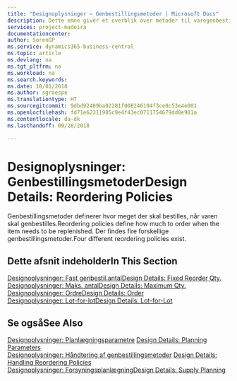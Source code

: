 ```yaml
---
title: "Designoplysninger – Genbestillingsmetoder | Microsoft Docs"
description: Dette emne giver et overblik over metoder til varegenbestilling.
services: project-madeira
documentationcenter: 
author: SorenGP
ms.service: dynamics365-business-central
ms.topic: article
ms.devlang: na
ms.tgt_pltfrm: na
ms.workload: na
ms.search.keywords: 
ms.date: 10/01/2018
ms.author: sgroespe
ms.translationtype: HT
ms.sourcegitcommit: 9dbd92409ba02281f008246194f3ce0c53e4e001
ms.openlocfilehash: fd71e62311985c9e4f43ec0711754679dd8e981a
ms.contentlocale: da-dk
ms.lasthandoff: 09/28/2018

---
```

# <a name="design-details-reordering-policies"></a><span data-ttu-id="3dfa3-103">Designoplysninger: Genbestillingsmetoder</span><span class="sxs-lookup"><span data-stu-id="3dfa3-103">Design Details: Reordering Policies</span></span>
<span data-ttu-id="3dfa3-104">Genbestillingsmetoder definerer hvor meget der skal bestilles, når varen skal genbestilles.</span><span class="sxs-lookup"><span data-stu-id="3dfa3-104">Reordering policies define how much to order when the item needs to be replenished.</span></span> <span data-ttu-id="3dfa3-105">Der findes fire forskellige genbestillingsmetoder.</span><span class="sxs-lookup"><span data-stu-id="3dfa3-105">Four different reordering policies exist.</span></span>  

## <a name="in-this-section"></a><span data-ttu-id="3dfa3-106">Dette afsnit indeholder</span><span class="sxs-lookup"><span data-stu-id="3dfa3-106">In This Section</span></span>  
[<span data-ttu-id="3dfa3-107">Designoplysninger: Fast genbestil.antal</span><span class="sxs-lookup"><span data-stu-id="3dfa3-107">Design Details: Fixed Reorder Qty.</span></span>](design-details-fixed-reorder-qty.md)  
[<span data-ttu-id="3dfa3-108">Designoplysninger: Maks. antal</span><span class="sxs-lookup"><span data-stu-id="3dfa3-108">Design Details: Maximum Qty.</span></span>](design-details-maximum-qty.md)  
[<span data-ttu-id="3dfa3-109">Designoplysninger: Ordre</span><span class="sxs-lookup"><span data-stu-id="3dfa3-109">Design Details: Order</span></span>](design-details-order.md)  
[<span data-ttu-id="3dfa3-110">Designoplysninger: Lot-for-lot</span><span class="sxs-lookup"><span data-stu-id="3dfa3-110">Design Details: Lot-for-Lot</span></span>](design-details-lot-for-lot.md)  

## <a name="see-also"></a><span data-ttu-id="3dfa3-111">Se også</span><span class="sxs-lookup"><span data-stu-id="3dfa3-111">See Also</span></span>  
<span data-ttu-id="3dfa3-112">[Designoplysninger: Planlægningsparametre](design-details-planning-parameters.md) </span><span class="sxs-lookup"><span data-stu-id="3dfa3-112">[Design Details: Planning Parameters](design-details-planning-parameters.md) </span></span>  
<span data-ttu-id="3dfa3-113">[Designoplysninger: Håndtering af genbestillingsmetoder](design-details-handling-reordering-policies.md) </span><span class="sxs-lookup"><span data-stu-id="3dfa3-113">[Design Details: Handling Reordering Policies](design-details-handling-reordering-policies.md) </span></span>  
[<span data-ttu-id="3dfa3-114">Designoplysninger: Forsyningsplanlægning</span><span class="sxs-lookup"><span data-stu-id="3dfa3-114">Design Details: Supply Planning</span></span>](design-details-supply-planning.md)

